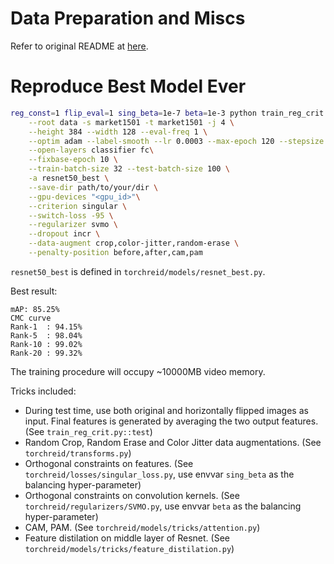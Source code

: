 # Data Preparation and Miscs

Refer to original README at [here](./README_ORIG.md).

# Reproduce Best Model Ever

```bash
reg_const=1 flip_eval=1 sing_beta=1e-7 beta=1e-3 python train_reg_crit.py \
    --root data -s market1501 -t market1501 -j 4 \
    --height 384 --width 128 --eval-freq 1 \
    --optim adam --label-smooth --lr 0.0003 --max-epoch 120 --stepsize 20 40\
    --open-layers classifier fc\
    --fixbase-epoch 10 \
    --train-batch-size 32 --test-batch-size 100 \
    -a resnet50_best \
    --save-dir path/to/your/dir \
    --gpu-devices "<gpu_id>"\
    --criterion singular \
    --switch-loss -95 \
    --regularizer svmo \
    --dropout incr \
    --data-augment crop,color-jitter,random-erase \
    --penalty-position before,after,cam,pam
```

`resnet50_best` is defined in `torchreid/models/resnet_best.py`.

Best result:

```
mAP: 85.25%
CMC curve
Rank-1  : 94.15%
Rank-5  : 98.04%
Rank-10 : 99.02%
Rank-20 : 99.32%
```

The training procedure will occupy ~10000MB video memory.

Tricks included:

 + During test time, use both original and horizontally flipped images as input. Final features is generated by averaging the two output features. (See `train_reg_crit.py::test`)
 + Random Crop, Random Erase and Color Jitter data augmentations. (See `torchreid/transforms.py`)
 + Orthogonal constraints on features. (See `torchreid/losses/singular_loss.py`, use envvar `sing_beta` as the balancing hyper-parameter)
 + Orthogonal constraints on convolution kernels. (See `torchreid/regularizers/SVMO.py`, use envvar `beta` as the balancing hyper-parameter)
 + CAM, PAM. (See `torchreid/models/tricks/attention.py`)
 + Feature distilation on middle layer of Resnet. (See `torchreid/models/tricks/feature_distilation.py`)

